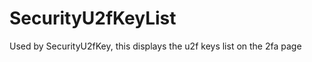 <!-- @format -->

# SecurityU2fKeyList

Used by SecurityU2fKey, this displays the u2f keys list on the 2fa page
